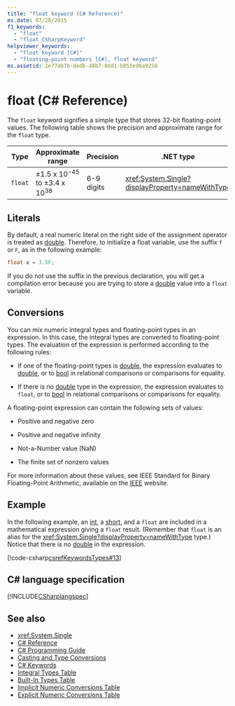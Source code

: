 ```yaml
---
title: "float keyword (C# Reference)"
ms.date: 07/20/2015
f1_keywords: 
  - "float"
  - "float_CSharpKeyword"
helpviewer_keywords: 
  - "float keyword [C#]"
  - "floating-point numbers [C#], float keyword"
ms.assetid: 1e77db7b-dedb-48b7-8dd1-b055e96a9258
---
```

# float (C# Reference)

The `float` keyword signifies a simple type that stores 32-bit floating-point values. The following table shows the precision and approximate range for the `float` type.

|Type|Approximate range|Precision|.NET type|  
|----------|-----------------------|---------------|-------------------------|  
|`float`|±1.5 x 10<sup>−45</sup> to ±3.4 x 10<sup>38</sup>|6-9 digits|<xref:System.Single?displayProperty=nameWithType>|  

## Literals

By default, a real numeric literal on the right side of the assignment operator is treated as [double](double.md). Therefore, to initialize a float variable, use the suffix `f` or `F`, as in the following example:

```csharp
float x = 3.5F;
```

If you do not use the suffix in the previous declaration, you will get a compilation error because you are trying to store a [double](double.md) value into a `float` variable.

## Conversions

You can mix numeric integral types and floating-point types in an expression. In this case, the integral types are converted to floating-point types. The evaluation of the expression is performed according to the following rules:

- If one of the floating-point types is [double](double.md), the expression evaluates to [double](double.md), or to [bool](bool.md) in relational comparisons or comparisons for equality.

- If there is no [double](double.md) type in the expression, the expression evaluates to `float`, or to [bool](bool.md) in relational comparisons or comparisons for equality.

A floating-point expression can contain the following sets of values:

- Positive and negative zero

- Positive and negative infinity

- Not-a-Number value (NaN)

- The finite set of nonzero values

For more information about these values, see IEEE Standard for Binary Floating-Point Arithmetic, available on the [IEEE](http://www.ieee.org) website.

## Example

In the following example, an [int](int.md), a [short](short.md), and a `float` are included in a mathematical expression giving a `float` result. (Remember that `float` is an alias for the <xref:System.Single?displayProperty=nameWithType> type.) Notice that there is no [double](double.md) in the expression.

[!code-csharp[csrefKeywordsTypes#13](~/samples/snippets/csharp/VS_Snippets_VBCSharp/csrefKeywordsTypes/CS/keywordsTypes.cs#13)]

## C# language specification

[!INCLUDE[CSharplangspec](~/includes/csharplangspec-md.md)]

## See also

- <xref:System.Single>  
- [C# Reference](../index.md)  
- [C# Programming Guide](../../programming-guide/index.md)  
- [Casting and Type Conversions](../../programming-guide/types/casting-and-type-conversions.md)  
- [C# Keywords](index.md)  
- [Integral Types Table](integral-types-table.md)  
- [Built-In Types Table](built-in-types-table.md)  
- [Implicit Numeric Conversions Table](implicit-numeric-conversions-table.md)  
- [Explicit Numeric Conversions Table](explicit-numeric-conversions-table.md)  